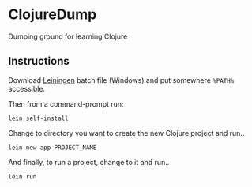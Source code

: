 # ClojureDump
Dumping ground for learning Clojure

## Instructions

Download [Leiningen](https://leiningen.org/) batch file (Windows) and put somewhere `%PATH%` accessible.

Then from a command-prompt run:

```
lein self-install
```

Change to directory you want to create the new Clojure project and run..

```
lein new app PROJECT_NAME
```

And finally, to run a project, change to it and run..

```
lein run
```